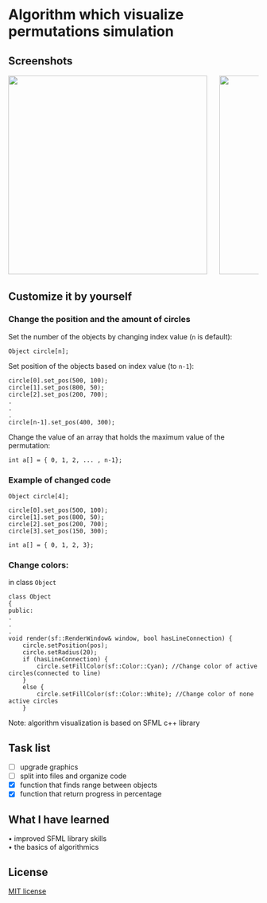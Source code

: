 # Algorithm which visualize permutations simulation
## Screenshots
<pre><img src="https://user-images.githubusercontent.com/123249470/231189581-51d0d722-ac05-4046-ba7f-db6fef748286.gif" width="400" height="400" />   <img src="https://user-images.githubusercontent.com/123249470/231208904-8a680d4d-275e-4217-9d9d-5b35cd1ee8fa.gif" width="400" height="400"/></pre>

## Customize it by yourself

### Change the position and the amount of circles
  Set the number of the objects by changing index value (```n``` is default):
```
Object circle[n];
```
Set position of the objects based on index value (to ```n-1```):
```
circle[0].set_pos(500, 100);
circle[1].set_pos(800, 50);
circle[2].set_pos(200, 700); 
.
.
.
circle[n-1].set_pos(400, 300); 
 ```
Change the value of an array that holds the maximum value of the permutation:
 ```
int a[] = { 0, 1, 2, ... , n-1};
 ```
### Example of changed code
 ```
Object circle[4];

circle[0].set_pos(500, 100);
circle[1].set_pos(800, 50);
circle[2].set_pos(200, 700);
circle[3].set_pos(150, 300);

int a[] = { 0, 1, 2, 3};
 ```
 ### Change colors:
 in class ```Object```
  ```
  class Object
{
public:
.
.
.
  void render(sf::RenderWindow& window, bool hasLineConnection) {
      circle.setPosition(pos);
      circle.setRadius(20);
      if (hasLineConnection) {
          circle.setFillColor(sf::Color::Cyan); //Change color of active circles(connected to line)
      }
      else {
          circle.setFillColor(sf::Color::White); //Change color of none active circles
      }
 ```
Note: algorithm visualization is based on SFML c++ library
## Task list
- [ ] upgrade graphics<br>
- [ ] split into files and organize code<br>
- [x]	function that finds range between objects<br>
- [x] function that return progress in percentage<br>

## What I have learned
•	improved SFML library skills<br>
•	the basics of algorithmics

## License 
[MIT license](LICENSE)

